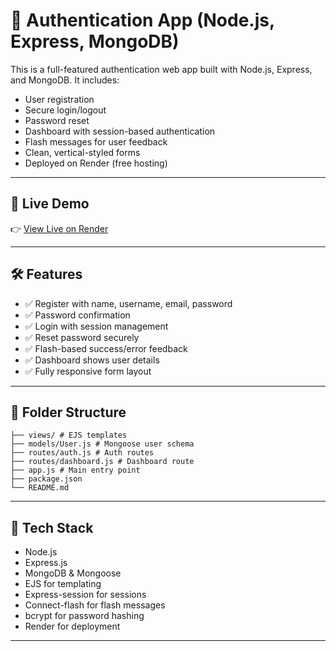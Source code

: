 # 🔐 Authentication App (Node.js, Express, MongoDB)

This is a full-featured authentication web app built with Node.js, Express, and MongoDB. It includes:

- User registration
- Secure login/logout
- Password reset
- Dashboard with session-based authentication
- Flash messages for user feedback
- Clean, vertical-styled forms
- Deployed on Render (free hosting)

---

## 🚀 Live Demo

👉 [View Live on Render]([https://your-app-url.onrender.com](https://login-page-y42z.onrender.com))  

---

## 🛠 Features

- ✅ Register with name, username, email, password
- ✅ Password confirmation
- ✅ Login with session management
- ✅ Reset password securely
- ✅ Flash-based success/error feedback
- ✅ Dashboard shows user details
- ✅ Fully responsive form layout

---

## 📁 Folder Structure

```project/
├── views/ # EJS templates
├── models/User.js # Mongoose user schema
├── routes/auth.js # Auth routes
├── routes/dashboard.js # Dashboard route
├── app.js # Main entry point
├── package.json
└── README.md
```


---

## 🧰 Tech Stack

- Node.js
- Express.js
- MongoDB & Mongoose
- EJS for templating
- Express-session for sessions
- Connect-flash for flash messages
- bcrypt for password hashing
- Render for deployment

---
